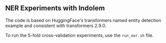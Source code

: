 ## NER Experiments with Indolem

The code is based on HuggingFace's transformers named entity detection example and consistent with transformers 2.9.0.

To run the 5-fold cross-validation experiments, use the `run_ner.sh` file.
